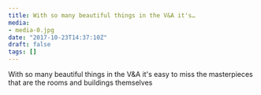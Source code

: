 ```yaml
---
title: With so many beautiful things in the V&A it's…
media:
- media-0.jpg
date: "2017-10-23T14:37:10Z"
draft: false
tags: []
---
```

With so many beautiful things in the V&A it's easy to miss the masterpieces that are the rooms and buildings themselves
